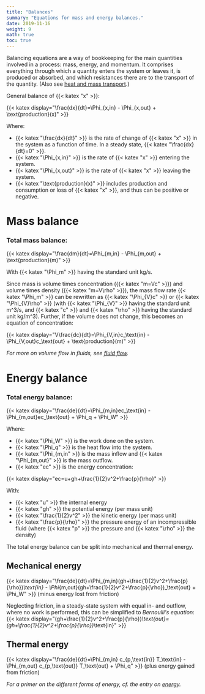 ```yaml
---
title: "Balances"
summary: "Equations for mass and energy balances."
date: 2019-11-16
weight: 9
math: true
toc: true
---
```


Balancing equations are a way of bookkeeping for the main quantities involved in a process: mass, energy, and momentum. It comprises everything through which a quantity enters the system or leaves it, is produced or absorbed, and which resistances there are to the transport of the quantity. (Also see [heat and mass transport](https://write.as/christina-unger/heat-and-mass-flow).)

General balance of {{< katex "x" >}}:

{{< katex display="\frac{dx}{dt}=\Phi_{x,in} - \Phi_{x,out} + \text{production}(x)" >}}

Where:

* {{< katex "\frac{dx}{dt}" >}} is the rate of change of {{< katex "x" >}} in the system as a function of time. In a steady state, {{< katex "\frac{dx}{dt}=0" >}}.
* {{< katex "\Phi_{x,in}" >}} is the rate of {{< katex "x" >}} entering the system.
* {{< katex "\Phi_{x,out}" >}} is the rate of {{< katex "x" >}} leaving the system.
* {{< katex "\text{production}(x)" >}} includes production and consumption or loss of {{< katex "x" >}}, and thus can be positive or negative.

# Mass balance

### Total mass balance:

{{< katex display="\frac{dm}{dt}=\Phi_{m,in} - \Phi_{m,out} + \text{production}(m)" >}}

With {{< katex "\Phi_m" >}} having the standard unit kg/s.

Since mass is volume times concentration ({{< katex "m=Vc" >}}) and volume times density ({{< katex "m=V\rho" >}}), the mass flow rate {{< katex "\Phi_m" >}} can be rewritten as {{< katex "\Phi_{V}c" >}} or {{< katex "\Phi_{V}\rho" >}} (with {{< katex "\Phi_{V}" >}} having the standard unit m^3/s, and {{< katex "c" >}} and {{< katex "\rho" >}} having the standard unit kg/m^3). Further, if the volume does not change, this becomes an equation of concentration:

{{< katex display="V\frac{dc}{dt}=\Phi_{V,in}c_\text{in} - \Phi_{V,out}c_\text{out} + \text{production}(m)" >}}

_For more on volume flow in fluids, see [fluid flow](https://write.as/christina-unger/fluid-flow)._

# Energy balance

### Total energy balance:

{{< katex display="\frac{de}{dt}=\Phi_{m,in}ec_\text{in} - \Phi_{m,out}ec_\text{out} + \Phi_q + \Phi_W" >}}

Where:

* {{< katex "\Phi_W" >}} is the work done on the system.
* {{< katex "\Phi_q" >}} is the heat flow into the system.
* {{< katex "\Phi_{m,in" >}} is the mass inflow and {{< katex "\Phi_{m,out}" >}} is the mass outflow.
* {{< katex "ec" >}} is the energy concentration:

{{< katex display="ec=u+gh+\frac{1}{2}v^2+\frac{p}{\rho}" >}}

With:

* {{< katex "u" >}} the internal energy
* {{< katex "gh" >}} the potential energy (per mass unit)
* {{< katex "\frac{1}{2}v^2" >}} the kinetic energy (per mass unit)
* {{< katex "\frac{p}{\rho}" >}} the pressure energy of an incompressible fluid (where {{< katex "p" >}} the pressure and {{< katex "\rho" >}} the density)

The total energy balance can be split into mechanical and thermal energy.

## Mechanical energy

{{< katex display="\frac{de}{dt}=\Phi_{m,in}(gh+\frac{1}{2}v^2+\frac{p}{\rho})_\text{in} - \Phi_{m,out}(gh+\frac{1}{2}v^2+\frac{p}{\rho})_\text{out} + \Phi_W" >}}
(minus energy lost from friction)

Neglecting friction, in a steady-state system with equal in- and outflow, where no work is performed, this can be simplified to _Bernoulli's equation_:
{{< katex display="(gh+\frac{1}{2}v^2+\frac{p}{\rho})_\text{out}=(gh+\frac{1}{2}v^2+\frac{p}{\rho})_\text{in}" >}}

## Thermal energy

{{< katex display="\frac{de}{dt}=\Phi_{m,in} c_{p,\text{in}} T_\text{in} - \Phi_{m,out} c_{p,\text{out}} T_\text{out} + \Phi_q" >}}
(plus energy gained from friction)

_For a primer on the different forms of energy, cf. the entry on [energy](/docs/energy/)._
